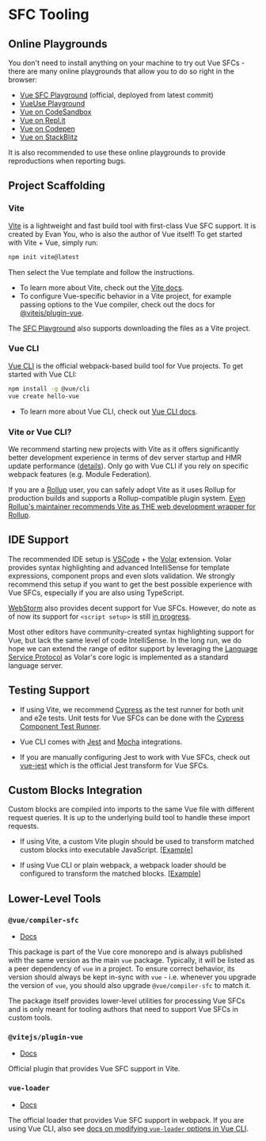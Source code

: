 # SFC Tooling

## Online Playgrounds

You don't need to install anything on your machine to try out Vue SFCs - there are many online playgrounds that allow you to do so right in the browser:

- [Vue SFC Playground](https://sfc.vuejs.org) (official, deployed from latest commit)
- [VueUse Playground](https://play.vueuse.org)
- [Vue on CodeSandbox](https://codesandbox.io/s/vue-3)
- [Vue on Repl.it](https://replit.com/@templates/VueJS-with-Vite)
- [Vue on Codepen](https://codepen.io/pen/editor/vue)
- [Vue on StackBlitz](https://stackblitz.com/fork/vue)

It is also recommended to use these online playgrounds to provide reproductions when reporting bugs.

## Project Scaffolding

### Vite

[Vite](https://vitejs.dev/) is a lightweight and fast build tool with first-class Vue SFC support. It is created by Evan You, who is also the author of Vue itself! To get started with Vite + Vue, simply run:

```sh
npm init vite@latest
```

Then select the Vue template and follow the instructions.

- To learn more about Vite, check out the [Vite docs](https://vitejs.dev/guide/).
- To configure Vue-specific behavior in a Vite project, for example passing options to the Vue compiler, check out the docs for [@vitejs/plugin-vue](https://github.com/vitejs/vite/tree/main/packages/plugin-vue#readme).

The [SFC Playground](https://sfc.vuejs.org/) also supports downloading the files as a Vite project.

### Vue CLI

[Vue CLI](https://cli.vuejs.org/) is the official webpack-based build tool for Vue projects. To get started with Vue CLI:

```sh
npm install -g @vue/cli
vue create hello-vue
```

- To learn more about Vue CLI, check out [Vue CLI docs](https://cli.vuejs.org/guide/installation.html).

### Vite or Vue CLI?

We recommend starting new projects with Vite as it offers significantly better development experience in terms of dev server startup and HMR update performance ([details](https://vitejs.dev/guide/why.html)). Only go with Vue CLI if you rely on specific webpack features (e.g. Module Federation).

If you are a [Rollup](https://rollupjs.org/) user, you can safely adopt Vite as it uses Rollup for production builds and supports a Rollup-compatible plugin system. [Even Rollup's maintainer recommends Vite as THE web development wrapper for Rollup](https://twitter.com/lukastaegert/status/1412119729431584774).

## IDE Support

The recommended IDE setup is [VSCode](https://code.visualstudio.com/) + the [Volar](https://github.com/johnsoncodehk/volar) extension. Volar provides syntax highlighting and advanced IntelliSense for template expressions, component props and even slots validation. We strongly recommend this setup if you want to get the best possible experience with Vue SFCs, especially if you are also using TypeScript.

[WebStorm](https://www.jetbrains.com/webstorm/) also provides decent support for Vue SFCs. However, do note as of now its support for `<script setup>` is still [in progress](https://youtrack.jetbrains.com/issue/WEB-49000).

Most other editors have community-created syntax highlighting support for Vue, but lack the same level of code IntelliSense. In the long run, we do hope we can extend the range of editor support by leveraging the [Language Service Protocol](https://microsoft.github.io/language-server-protocol/) as Volar's core logic is implemented as a standard language server.

## Testing Support

- If using Vite, we recommend [Cypress](https://www.cypress.io/) as the test runner for both unit and e2e tests. Unit tests for Vue SFCs can be done with the [Cypress Component Test Runner](https://www.cypress.io/blog/2021/04/06/introducing-the-cypress-component-test-runner/).

- Vue CLI comes with [Jest](https://jestjs.io/) and [Mocha](https://mochajs.org/) integrations.

- If you are manually configuring Jest to work with Vue SFCs, check out [vue-jest](https://github.com/vuejs/vue-jest) which is the official Jest transform for Vue SFCs.

## Custom Blocks Integration

Custom blocks are compiled into imports to the same Vue file with different request queries. It is up to the underlying build tool to handle these import requests.

- If using Vite, a custom Vite plugin should be used to transform matched custom blocks into executable JavaScript. [[Example](https://github.com/vitejs/vite/tree/main/packages/plugin-vue#example-for-transforming-custom-blocks)]

- If using Vue CLI or plain webpack, a webpack loader should be configured to transform the matched blocks. [[Example](https://vue-loader.vuejs.org/guide/custom-blocks.html#custom-blocks)]

## Lower-Level Tools

### `@vue/compiler-sfc`

- [Docs](https://github.com/vuejs/vue-next/tree/master/packages/compiler-sfc)

This package is part of the Vue core monorepo and is always published with the same version as the main `vue` package. Typically, it will be listed as a peer dependency of `vue` in a project. To ensure correct behavior, its version should always be kept in-sync with `vue` - i.e. whenever you upgrade the version of `vue`, you should also upgrade `@vue/compiler-sfc` to match it.

The package itself provides lower-level utilities for processing Vue SFCs and is only meant for tooling authors that need to support Vue SFCs in custom tools.

### `@vitejs/plugin-vue`

- [Docs](https://github.com/vitejs/vite/tree/main/packages/plugin-vue)

Official plugin that provides Vue SFC support in Vite.

### `vue-loader`

- [Docs](https://vue-loader.vuejs.org/)

The official loader that provides Vue SFC support in webpack. If you are using Vue CLI, also see [docs on modifying `vue-loader` options in Vue CLI](https://cli.vuejs.org/guide/webpack.html#modifying-options-of-a-loader).
